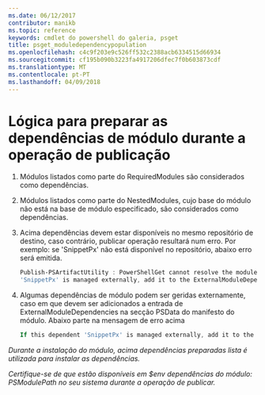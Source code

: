 ```yaml
---
ms.date: 06/12/2017
contributor: manikb
ms.topic: reference
keywords: cmdlet do powershell do galeria, psget
title: psget_moduledependencypopulation
ms.openlocfilehash: c4c9f203e9c526ff532c2388acb6334515d66934
ms.sourcegitcommit: cf195b090b3223fa4917206dfec7f0b603873cdf
ms.translationtype: MT
ms.contentlocale: pt-PT
ms.lasthandoff: 04/09/2018
---
```

# <a name="logic-for-preparing-the-module-dependencies-during-publish-operation"></a>Lógica para preparar as dependências de módulo durante a operação de publicação
1.  Módulos listados como parte do RequiredModules são considerados como dependências.
2.  Módulos listados como parte do NestedModules, cujo base do módulo não está na base de módulo especificado, são considerados como dependências.

3.  Acima dependências devem estar disponíveis no mesmo repositório de destino, caso contrário, publicar operação resultará num erro.
    Por exemplo: se 'SnippetPx' não está disponível no repositório, abaixo erro será emitida.
    ```powershell
    Publish-PSArtifactUtility : PowerShellGet cannot resolve the module dependency 'SnippetPx' of the module 'TypePx' on the repository 'LocalRepo'. Verify that the dependent module 'SnippetPx' is available in the repository 'LocalRepo'. If this dependent
    'SnippetPx' is managed externally, add it to the ExternalModuleDependencies entry in the PSData section of the module manifest.
    ```
4.  Algumas dependências de módulo podem ser geridas externamente, caso em que devem ser adicionados a entrada de ExternalModuleDependencies na secção PSData do manifesto do módulo.
    Abaixo parte na mensagem de erro acima
    ```powershell
    If this dependent 'SnippetPx' is managed externally, add it to the ExternalModuleDependencies entry in the PSData section of the module manifest.
    ```

*Durante a instalação do módulo, acima dependências preparadas lista é utilizada para instalar as dependências.*

*Certifique-se de que estão disponíveis em $env dependências do módulo: PSModulePath no seu sistema durante a operação de publicar.*